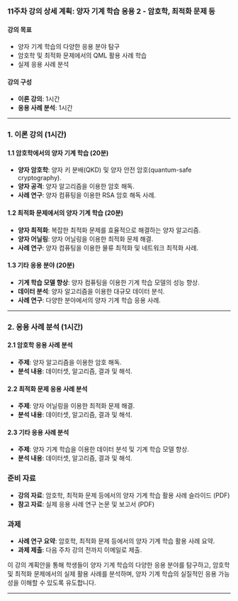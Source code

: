 ### 11주차 강의 상세 계획: 양자 기계 학습 응용 2 - 암호학, 최적화 문제 등

#### 강의 목표
- 양자 기계 학습의 다양한 응용 분야 탐구
- 암호학 및 최적화 문제에서의 QML 활용 사례 학습
- 실제 응용 사례 분석

#### 강의 구성
- **이론 강의**: 1시간
- **응용 사례 분석**: 1시간

---

### 1. 이론 강의 (1시간)

#### 1.1 암호학에서의 양자 기계 학습 (20분)
- **양자 암호학**: 양자 키 분배(QKD) 및 양자 안전 암호(quantum-safe cryptography).
- **양자 공격**: 양자 알고리즘을 이용한 암호 해독.
- **사례 연구**: 양자 컴퓨팅을 이용한 RSA 암호 해독 사례.

#### 1.2 최적화 문제에서의 양자 기계 학습 (20분)
- **양자 최적화**: 복잡한 최적화 문제를 효율적으로 해결하는 양자 알고리즘.
- **양자 어닐링**: 양자 어닐링을 이용한 최적화 문제 해결.
- **사례 연구**: 양자 컴퓨팅을 이용한 물류 최적화 및 네트워크 최적화 사례.

#### 1.3 기타 응용 분야 (20분)
- **기계 학습 모델 향상**: 양자 컴퓨팅을 이용한 기계 학습 모델의 성능 향상.
- **데이터 분석**: 양자 알고리즘을 이용한 대규모 데이터 분석.
- **사례 연구**: 다양한 분야에서의 양자 기계 학습 응용 사례.

---

### 2. 응용 사례 분석 (1시간)

#### 2.1 암호학 응용 사례 분석
- **주제**: 양자 알고리즘을 이용한 암호 해독.
- **분석 내용**: 데이터셋, 알고리즘, 결과 및 해석.

#### 2.2 최적화 문제 응용 사례 분석
- **주제**: 양자 어닐링을 이용한 최적화 문제 해결.
- **분석 내용**: 데이터셋, 알고리즘, 결과 및 해석.

#### 2.3 기타 응용 사례 분석
- **주제**: 양자 기계 학습을 이용한 데이터 분석 및 기계 학습 모델 향상.
- **분석 내용**: 데이터셋, 알고리즘, 결과 및 해석.

### 준비 자료
- **강의 자료**: 암호학, 최적화 문제 등에서의 양자 기계 학습 활용 사례 슬라이드 (PDF)
- **참고 자료**: 실제 응용 사례 연구 논문 및 보고서 (PDF)

### 과제
- **사례 연구 요약**: 암호학, 최적화 문제 등에서의 양자 기계 학습 활용 사례 요약.
- **과제 제출**: 다음 주차 강의 전까지 이메일로 제출.

이 강의 계획안을 통해 학생들이 양자 기계 학습의 다양한 응용 분야를 탐구하고, 암호학 및 최적화 문제에서의 실제 활용 사례를 분석하며, 양자 기계 학습의 실질적인 응용 가능성을 이해할 수 있도록 유도합니다.

---

